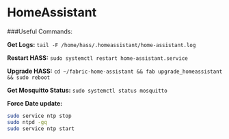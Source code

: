 # HomeAssistant

###Useful Commands:

**Get Logs:** `tail -F /home/hass/.homeassistant/home-assistant.log`

**Restart HASS:** `sudo systemctl restart home-assistant.service`

**Upgrade HASS:** `cd ~/fabric-home-assistant && fab upgrade_homeassistant && sudo reboot`

**Get Mosquitto Status:** `sudo systemctl status mosquitto`

**Force Date update:** 
```bash
sudo service ntp stop 
sudo ntpd -gq  
sudo service ntp start
```

